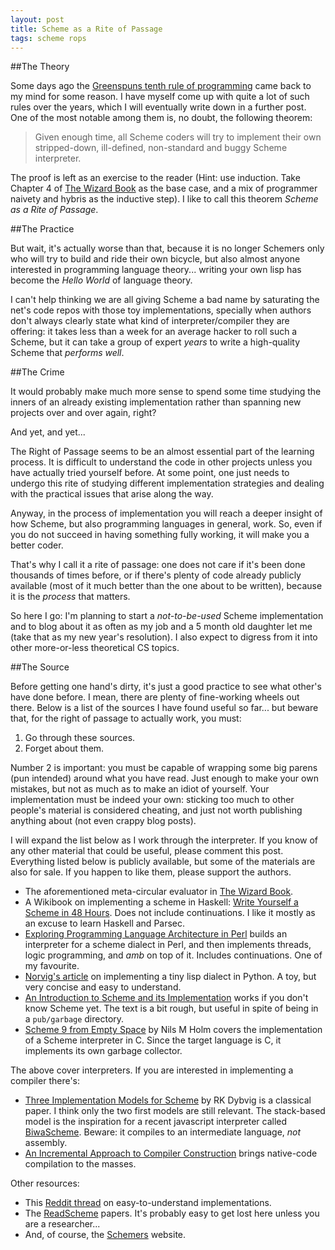 ```yaml
---
layout: post
title: Scheme as a Rite of Passage 
tags: scheme rops
---
```


##The Theory 

Some days ago the [Greenspuns tenth rule of
programming](http://c2.com/cgi/wiki?GreenspunsTenthRuleOfProgramming) came back
to my mind for some reason.  I have myself come up with quite a
lot of such rules over the years, which I will eventually write down in a further
post. One of the most notable among them is, no doubt, the following theorem:

> Given enough time, all Scheme coders will try to implement their own
> stripped-down, ill-defined, non-standard and buggy Scheme interpreter.

The proof is left as an exercise to the reader (Hint: use induction. Take
Chapter 4 of [The
Wizard Book](http://mitpress.mit.edu/sicp/full-text/book/book.html) as the base
case, and a mix of programmer naivety and hybris as the inductive step). I like
to call this theorem _Scheme as a Rite of Passage_.

##The Practice

But wait, it's actually worse than that, because it is no longer Schemers only
who will try to build and ride their own bicycle, but also almost anyone
interested in programming language theory... writing your own lisp has become the *Hello
World* of language theory.

I can't help thinking we are all giving Scheme a bad name by saturating the net's
code repos with those toy implementations, specially when authors don't always
clearly state what kind of interpreter/compiler they are offering: it takes
less than a week for an average hacker to roll such a Scheme, but it can take a
group of expert *years* to write a high-quality Scheme that *performs well*. 

##The Crime

It would probably make much more sense to spend some time studying the inners
of an already existing implementation rather than spanning new
projects over and over again, right?

And yet, and yet...

The Right of Passage seems to be an almost essential part of the learning
process. It is difficult to understand the code in other projects unless you
have actually tried yourself before.  At some point,
one just needs to undergo this rite of studying different implementation
strategies and dealing with the practical issues that arise along the way. 

Anyway, in the process of implementation you will reach a deeper insight
of how Scheme, but also programming languages in general, work. So, even if you do
not succeed in having something
fully working, it will make you a better coder.

That's why I call it a rite of passage: one does not care if it's been done
thousands of times before, or if there's plenty of code already publicly
available (most of it much better than the one about to be written), because it
is the _process_ that matters.

So here I go: I'm planning to start a _not-to-be-used_ Scheme implementation and to blog
about it as often as my job and a 5 month old daughter let me (take that as my
new year's resolution). I also expect to digress from it into other more-or-less theoretical CS topics. 

##The Source

Before getting one hand's dirty, it's just a good practice to see what other's
have done before. I mean, there are plenty of fine-working wheels out
there. Below is a list of the sources I have found useful so far... but beware that,
for the right of passage to actually work, you must:

1. Go through these sources.
2. Forget about them. 

Number 2 is important: you must be capable of wrapping some big parens (pun
intended) around what you have read. Just enough to make your own mistakes, but
not as much as to make an idiot of yourself. Your implementation must
be indeed your own: sticking too much to other people's material is considered
cheating, and just not worth publishing anything about (not even crappy blog posts).

I will expand the list below as I work through the interpreter. If you know of
any other material that could be useful, please comment this post. Everything
listed below is publicly available, but some of the materials are also
 for sale. If you happen to like them, please support the authors.

- The aforementioned meta-circular evaluator in [The Wizard Book](http://mitpress.mit.edu/sicp/full-text/book/book.html).
- A Wikibook on implementing a scheme in Haskell: [Write Yourself a Scheme in 48 Hours](http://en.wikibooks.org/wiki/Write_Yourself_a_Scheme_in_48_Hours). Does not include continuations. I like it mostly as an excuse to learn Haskell and Parsec.
- [Exploring Programming Language Architecture in Perl](http://billhails.net/Book/) builds an interpreter for a scheme dialect in Perl, and then implements threads, logic programming, and _amb_ on top of it. Includes continuations. One of my favourite.
- [Norvig's article](http://norvig.com/lispy.html) on implementing a tiny lisp dialect in Python. A toy, but very concise and easy to understand. 
- [An Introduction to Scheme and its Implementation](ftp://ftp.cs.utexas.edu/pub/garbage/cs345/schintro-v14/schintro_toc.html) works if you don't know Scheme yet. The text is a bit rough, but useful in spite of being in a `pub/garbage` directory.
- [Scheme 9 from Empty Space](http://www.e-booksdirectory.com/details.php?ebook=4625) by Nils M Holm covers the implementation of a Scheme interpreter in C. Since the target language is C, it implements its own garbage collector.

The above cover interpreters. If you are interested in implementing a compiler there's:

- [Three Implementation Models for Scheme](www.cs.unm.edu/~williams/cs491/three-imp.pdf)  by RK Dybvig is a classical paper. I think only the two first models are still relevant. The stack-based model is the inspiration for a recent javascript interpreter called [BiwaScheme](http://www.biwascheme.org/). Beware: it compiles to an intermediate language, *not* assembly.
- [An Incremental Approach to Compiler Construction](http://scheme2006.cs.uchicago.edu/11-ghuloum.pdf) brings native-code compilation to the masses.

Other resources:

- This [Reddit thread](http://www.reddit.com/r/scheme/comments/fvbjr/question_which_scheme_implementation_has_a_better/) on easy-to-understand implementations.
- The [ReadScheme](http://readscheme.org/) papers. It's probably easy to get lost here unless you are a researcher...
- And, of course, the [Schemers](http://www.schemers.org) website.
